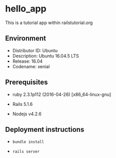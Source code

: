 # hello_app

This is a tutorial app within railstutorial.org

## Environment
- Distributor ID:	Ubuntu
- Description:	Ubuntu 16.04.5 LTS
- Release:	16.04
- Codename:	xenial

## Prerequisites

- ruby 2.3.1p112 (2016-04-26) [x86_64-linux-gnu]

- Rails 5.1.6

- Nodejs v4.2.6

## Deployment instructions

- ```bundle install```

- ```rails server```
